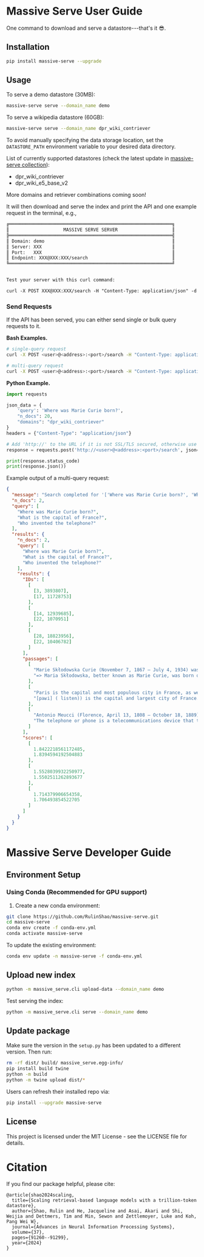 # Massive Serve User Guide

One command to download and serve a datastore---that's it 😎.

## Installation
```bash
pip install massive-serve --upgrade
```

## Usage

To serve a demo datastore (30MB):
```bash
massive-serve serve --domain_name demo
```

To serve a wikipedia datastore (60GB):
```bash
massive-serve serve --domain_name dpr_wiki_contriever
```

To avoid manually specifying the data storage location, set the `DATASTORE_PATH` environment variable to your desired data directory.

List of currently supported datastores (check the latest update in [massive-serve collection](https://huggingface.co/collections/rulins/massive-serve-681a3d499212ccfcd07ebc16)):
* dpr_wiki_contriever
* dpr_wiki_e5_base_v2

More domains and retriever combinations coming soon!

It will then download and serve the index and print the API and one example request in the terminal, e.g.,
```markdown
╔════════════════════════════════════════════════════════════╗
║                    MASSIVE SERVE SERVER                    ║
╠════════════════════════════════════════════════════════════╣
║ Domain: demo                                               ║
║ Server: XXX                                                ║
║ Port:   XXX                                                ║
║ Endpoint: XXX@XXX:XXX/search                               ║
╚════════════════════════════════════════════════════════════╝


Test your server with this curl command:

curl -X POST XXX@XXX:XXX/search -H "Content-Type: application/json" -d '{"query": "Tell me more about the stories of Einstein.", "n_docs": 1, "domains": "demo"}'
```

### Send Requests
If the API has been served, you can either send single or bulk query requests to it.

**Bash Examples.**

```bash
# single-query request
curl -X POST <user>@<address>:<port>/search -H "Content-Type: application/json" -d '{"query": "Where was Marie Curie born?", "n_docs": 1, "domains": "dpr_wiki_contriever"}'

# multi-query request
curl -X POST <user>@<address>:<port>/search -H "Content-Type: application/json" -d '{"query": ["Where was Marie Curie born?", "What is the capital of France?", "Who invented the telephone?"], "n_docs": 2, "dpr_wiki_contriever": "MassiveDS"}'
```

**Python Example.**
```python
import requests

json_data = {
    'query': 'Where was Marie Curie born?',
    "n_docs": 20,
    "domains": "dpr_wiki_contriever"
}
headers = {"Content-Type": "application/json"}

# Add 'http://' to the URL if it is not SSL/TLS secured, otherwise use 'https://'
response = requests.post('http://<user>@<address>:<port>/search', json=json_data, headers=headers)

print(response.status_code)
print(response.json())
```

Example output of a multi-query request:
```json
{
  "message": "Search completed for '['Where was Marie Curie born?', 'What is the capital of France?', 'Who invented the telephone?']' from MassiveDS",
  "n_docs": 2,
  "query": [
    "Where was Marie Curie born?",
    "What is the capital of France?",
    "Who invented the telephone?"
  ],
  "results": {
    "n_docs": 2,
    "query": [
      "Where was Marie Curie born?",
      "What is the capital of France?",
      "Who invented the telephone?"
    ],
    "results": {
      "IDs": [
        [
          [3, 3893807],
          [17, 11728753]
        ],
        [
          [14, 12939685],
          [22, 1070951]
        ],
        [
          [28, 18823956],
          [22, 10406782]
        ]
      ],
      "passages": [
        [
          "Marie Skłodowska Curie (November 7, 1867 – July 4, 1934) was a physicist and chemist of Polish upbringing and, subsequently, French citizenship. ...",
          "=> Maria Skłodowska, better known as Marie Curie, was born on 7 November in Warsaw, Poland. ..."
        ],
        [
          "Paris is the capital and most populous city in France, as well as the administrative capital of the region of Île-de-France. ...",
          "[paʁi] ( listen)) is the capital and largest city of France. ..."
        ],
        [
          "Antonio Meucci (Florence, April 13, 1808 – October 18, 1889) was an Italian inventor. ...",
          "The telephone or phone is a telecommunications device that transmits speech by means of electric signals. ..."
        ]
      ],
      "scores": [
        [
          1.8422218561172485,
          1.8394594192504883
        ],
        [
          1.5528039932250977,
          1.5502511262893677
        ],
        [
          1.714379906654358,
          1.706493854522705
        ]
      ]
    }
  }
}
```


# Massive Serve Developer Guide

## Environment Setup

### Using Conda (Recommended for GPU support)

1. Create a new conda environment:
```bash
git clone https://github.com/RulinShao/massive-serve.git
cd massive-serve
conda env create -f conda-env.yml
conda activate massive-serve
```
To update the existing environment:
```bash
conda env update -n massive-serve -f conda-env.yml
```

## Upload new index

```bash
python -m massive_serve.cli upload-data --domain_name demo
```

Test serving the index:
```bash
python -m massive_serve.cli serve --domain_name demo
```

## Update package
Make sure the version in the `setup.py` has been updated to a different version. Then run:
```bash
rm -rf dist/ build/ massive_serve.egg-info/
pip install build twine
python -m build
python -m twine upload dist/*
```
Users can refresh their installed repo via:
```bash
pip install --upgrade massive-serve
```


## License

This project is licensed under the MIT License - see the LICENSE file for details.


# Citation
If you find our package helpful, please cite:
```
@article{shao2024scaling,
  title={Scaling retrieval-based language models with a trillion-token datastore},
  author={Shao, Rulin and He, Jacqueline and Asai, Akari and Shi, Weijia and Dettmers, Tim and Min, Sewon and Zettlemoyer, Luke and Koh, Pang Wei W},
  journal={Advances in Neural Information Processing Systems},
  volume={37},
  pages={91260--91299},
  year={2024}
}
```
